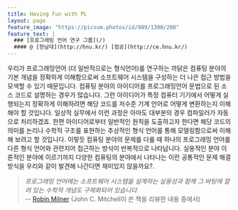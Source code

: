 ```yaml
---
title: Having Fun with PL
layout: page
feature_image: "https://picsum.photos/id/989/1300/200"
feature_text: |
  ### [프로그래밍 언어 연구 그룹](/)
  #### @ [한남대](http://hnu.kr/) [컴공](http://ce.hnu.kr/)
---
```


우리가 프로그래밍언어 (더 일반적으로는 형식언어)를 연구하는 까닭은 컴퓨팅 분야의 기본 개념을 정확하게 이해함으로써
소프트웨어 시스템을 구성하는 더 나은 접근 방법을 모색할 수 있기 때문입니다.
컴퓨팅 분야의 아이디어를 프로그래밍언어 문법으로 된 소스 코드로 설명하는 경우가 많습니다.
그런 아이디어가 특정 컴퓨터 기기에서 어떻게 실행되는지 정확하게 이해하려면 해당 코드를
저수준 기계 언어로 어떻게 변환하는지 이해해야 할 것입니다. 일상적 실무에서 이런 과정은
아마도 대부분의 경우 컴파일러가 자동으로 처리하겠죠. 한편 아이디어로부터 일반적인 원칙을
도출하고자 한다면 해당 코드의 의미를 논리나 수학적 구조를 표현하는 추상적인 형식 언어를 통해
모델링함으로써 이해해 보려고 할 것입니다. 이렇듯 컴퓨팅 분야의 문제를 다룰 때
하나의 프로그래밍 언어를 다른 형식 언어와 관련지어 접근하는 방식이 반복적으로 나타납니다.
실용적인 분야 이론적인 분야에 이르기까지 다양한 컴퓨팅의 분야에서 나타나는
이런 공통적인 문제 해결 방식을 우리와 같이 발견해 나간다면 재미있지 않을까요?.
 
> *프로그래밍 언어에는 소프트웨어 시스템을 설계하는 실용성과 함께 그 바탕에 깔려 있는 수학적 개념도 구체화되어 있습니다.*
> <br> -- [Robin Milner](https://en.wikipedia.org/wiki/Robin_Milner) (John C. Mitchell이 쓴 책을 리뷰한 내용 중에서)
